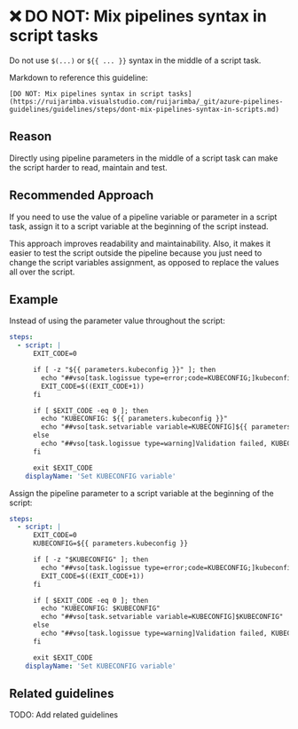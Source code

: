 # ❌ DO NOT: Mix pipelines syntax in script tasks

Do not use `$(...)` or `${{ ... }}` syntax in the middle of a script task.

Markdown to reference this guideline:

```plaintext
[DO NOT: Mix pipelines syntax in script tasks](https://ruijarimba.visualstudio.com/ruijarimba/_git/azure-pipelines-guidelines/guidelines/steps/dont-mix-pipelines-syntax-in-scripts.md)
```

## Reason

Directly using pipeline parameters in the middle of a script task can make the
script harder to read, maintain and test.

## Recommended Approach

If you need to use the value of a pipeline variable or parameter in a script
task, assign it to a script variable at the beginning of the script instead.

This approach improves readability and maintainability. Also, it makes it easier
to test the script outside the pipeline because you just need to change the
script variables assignment, as opposed to replace the values all over the script.

## Example

Instead of using the parameter value throughout the script:

```yaml
steps:
  - script: |
      EXIT_CODE=0

      if [ -z "${{ parameters.kubeconfig }}" ]; then
        echo "##vso[task.logissue type=error;code=KUBECONFIG;]kubeconfig must be provided."
        EXIT_CODE=$((EXIT_CODE+1))
      fi

      if [ $EXIT_CODE -eq 0 ]; then
        echo "KUBECONFIG: ${{ parameters.kubeconfig }}"
        echo "##vso[task.setvariable variable=KUBECONFIG]${{ parameters.kubeconfig }}"
      else
        echo "##vso[task.logissue type=warning]Validation failed, KUBECONFIG was not set."
      fi

      exit $EXIT_CODE
    displayName: 'Set KUBECONFIG variable'
```

Assign the pipeline parameter to a script variable at the beginning of the
script:

```yaml
steps:
  - script: |
      EXIT_CODE=0
      KUBECONFIG=${{ parameters.kubeconfig }}

      if [ -z "$KUBECONFIG" ]; then
        echo "##vso[task.logissue type=error;code=KUBECONFIG;]kubeconfig must be provided."
        EXIT_CODE=$((EXIT_CODE+1))
      fi

      if [ $EXIT_CODE -eq 0 ]; then
        echo "KUBECONFIG: $KUBECONFIG"
        echo "##vso[task.setvariable variable=KUBECONFIG]$KUBECONFIG"
      else
        echo "##vso[task.logissue type=warning]Validation failed, KUBECONFIG was not set."
      fi

      exit $EXIT_CODE
    displayName: 'Set KUBECONFIG variable'
```

## Related guidelines

TODO: Add related guidelines

